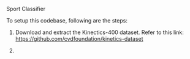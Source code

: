 Sport Classifier

To setup this codebase, following are the steps:

1. Download and extract the Kinectics-400 dataset. Refer to this link: https://github.com/cvdfoundation/kinetics-dataset

2. 